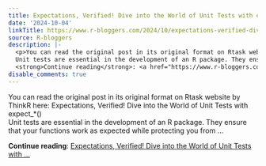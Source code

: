 ```yaml
---
title: Expectations, Verified! Dive into the World of Unit Tests with expect_*()
date: '2024-10-04'
linkTitle: https://www.r-bloggers.com/2024/10/expectations-verified-dive-into-the-world-of-unit-tests-with-expect_/
source: R-bloggers
description: |-
  <p>You can read the original post in its original format on Rtask website by ThinkR here: Expectations, Verified! Dive into the World of Unit Tests with expect_*()<br />
  Unit tests are essential in the development of an R package. They ensure that your functions work as expected while protecting you from ...</p>
  <strong>Continue reading</strong>: <a href="https://www.r-bloggers.com/2024/10/expectations-verified-dive-into-the-world-of-unit-tests-with-expect_/">Expectations, Verified! Dive into the World of Unit Tests with ...
disable_comments: true
---
```

<p>You can read the original post in its original format on Rtask website by ThinkR here: Expectations, Verified! Dive into the World of Unit Tests with expect_*()<br />
Unit tests are essential in the development of an R package. They ensure that your functions work as expected while protecting you from ...</p>
<strong>Continue reading</strong>: <a href="https://www.r-bloggers.com/2024/10/expectations-verified-dive-into-the-world-of-unit-tests-with-expect_/">Expectations, Verified! Dive into the World of Unit Tests with ...